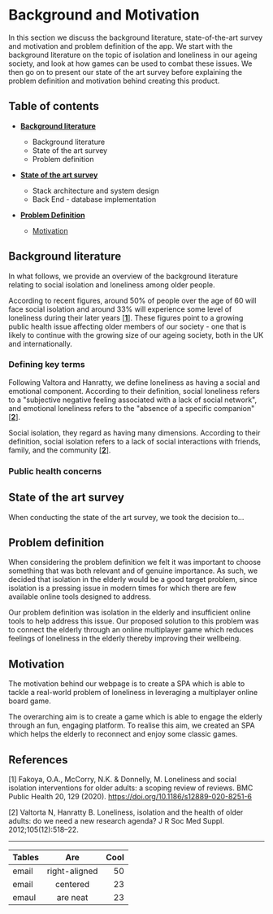 # Background and Motivation

In this section we discuss the background literature, state-of-the-art survey and motivation and problem definition of the app. We start with the background literature on the topic of isolation and loneliness in our ageing society, and look at how games can be used to combat these issues. We then go on to present our state of the art survey before explaining the problem definition and motivation behind creating this product.

## Table of contents

* [**Background literature**](#background-literature)
   * Background literature
   * State of the art survey
   * Problem definition


* [**State of the art survey**](#state-of-the-art-survey)
   * Stack architecture and system design
   * Back End - database implementation


* [**Problem Definition**](#problem-definition)
   * [Motivation](#motivation)


## Background literature

In what follows, we provide an overview of the background literature relating to social isolation and loneliness among older people.

According to recent figures, around 50% of people over the age of 60 will face social isolation and around 33% will experience some level of loneliness during their later years [[**1**]](#references). These figures point to a growing public health issue affecting older members of our society - one that is likely to continue with the growing size of our ageing society, both in the UK and internationally.

### Defining key terms

Following Valtora and Hanratty, we define loneliness as having a social and emotional component. According to their definition, social loneliness refers to a "subjective negative feeling associated with a lack of social network", and emotional loneliness refers to the "absence of a specific companion"[[**2**]](#references).

Social isolation, they regard as having many dimensions. According to their definition, social isolation refers to a lack of social interactions with friends, family, and the community [[**2**]](#references).

### Public health concerns



## State of the art survey

When conducting the state of the art survey, we took the decision to...


## Problem definition

When considering the problem definition we felt it was important to choose something that was both relevant and of genuine importance. As such, we decided that isolation in the elderly would be a good target problem, since isolation is a pressing issue in modern times for which there are few available online tools designed to address.

Our problem definition was isolation in the elderly and insufficient online tools to help address this issue. Our proposed solution to this problem was to connect the elderly through an online multiplayer game which reduces feelings of loneliness in the elderly thereby improving their wellbeing.

## Motivation

The motivation behind our webpage is to create a SPA which is able to tackle a real-world problem of loneliness in leveraging a multiplayer online board game.

The overarching aim is to create a game which is able to engage the elderly through an fun, engaging platform. To realise this aim, we created an SPA which helps the elderly to reconnect and enjoy some classic games.

## References

[1] Fakoya, O.A., McCorry, N.K. & Donnelly, M. Loneliness and social isolation interventions for older adults: a scoping review of reviews. BMC Public Health 20, 129 (2020). https://doi.org/10.1186/s12889-020-8251-6

[2] Valtorta N, Hanratty B. Loneliness, isolation and the health of older adults: do we need a new research agenda? J R Soc Med Suppl. 2012;105(12):518–22.

___



| Tables        | Are           | Cool  |
| ------------- |:-------------:| -----:|
| email         | right-aligned | 50    |
| email         | centered      | 23    |
| emaul         | are neat      | 23    |
